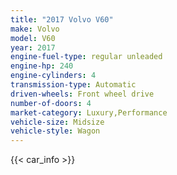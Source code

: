 ```yaml
---
title: "2017 Volvo V60"
make: Volvo
model: V60
year: 2017
engine-fuel-type: regular unleaded
engine-hp: 240
engine-cylinders: 4
transmission-type: Automatic
driven-wheels: Front wheel drive
number-of-doors: 4
market-category: Luxury,Performance
vehicle-size: Midsize
vehicle-style: Wagon
---
```


{{< car_info >}}
